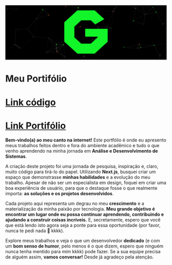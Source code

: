 <div align="center">
  <img src="imags/Portifolio.jpeg" alt="Logo Portifólio GuiFelSS"/>
</div>

# Meu Portifólio
# [Link código](https://github.com/GuiFelSS/Portif-lio-Code)
# [Link Portifólio](https://guifelssportifolio.vercel.app/)
**Bem-vindo(a) ao meu canto na internet!** Este portfólio é onde eu apresento meus trabalhos feitos dentro e fora do ambiente acadêmico e tudo o que venho aprendendo na minha jornada em **Análise e Desenvolvimento de Sistemas**.

A criação deste projeto foi uma jornada de pesquisa, inspiração e, claro, muito código para tirá-lo do papel. Utilizando **Next.js**, busquei criar um espaço que demonstrasse **minhas habilidades** e a evolução do meu trabalho. Apesar de não ser um especialista em design, foquei em criar uma boa experiência de usuário, para que o destaque fosse o que realmente importa: **as soluções e os projetos desenvolvidos**.

Cada projeto aqui representa um degrau no meu **crescimento** e a materialização da minha paixão por tecnologia. **Meu grande objetivo é encontrar um lugar onde eu possa continuar aprendendo, contribuindo e ajudando a construir coisas incríveis.** E, secretamente, espero que você que está lendo isto agora seja a ponte para essa oportunidade (por favor, nunca te pedi nada 🙏 kkkk).

Explore meus trabalhos e veja o que um desenvolvedor **dedicado** (e com um **bom senso de humor**, pelo menos é o que dizem, espero que ninguém nunca tenha mentido para mim kkkk) pode fazer. Se a sua equipe precisa de alguém assim, **vamos conversar!** Desde já agradeço pela atenção.
